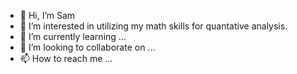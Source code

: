 - 👋 Hi, I’m Sam
- 👀 I’m interested in utilizing my math skills for quantative analysis.
- 🌱 I’m currently learning ...
- 💞️ I’m looking to collaborate on ...
- 📫 How to reach me ...

<!---
samhjohns/samhjohns is a ✨ special ✨ repository because its `README.md` (this file) appears on your GitHub profile.
You can click the Preview link to take a look at your changes.
--->
